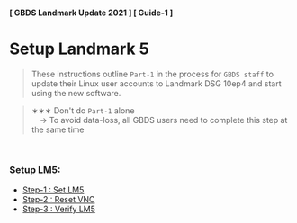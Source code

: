 #### [ GBDS Landmark Update 2021 ] [ Guide-1 ]


# Setup Landmark 5

> These instructions outline `Part-1` in the process for `GBDS staff` to update their Linux user accounts to Landmark DSG 10ep4 and start using the new software.


> &#x2217;&#x2217;&#x2217; Don't do `Part-1` alone<br>
> &emsp;&#x2192; To avoid data-loss, all GBDS users need to complete this step at the same time

<br>

### Setup LM5:

* [Step-1 : Set LM5](./step1-set-lm5.md)
* [Step-2 : Reset VNC](./step2-set-vnc.md)
* [Step-3 : Verify LM5](./step3-verify-lm5.md)
